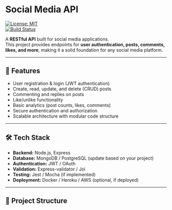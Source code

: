 # Social Media API

[![License: MIT](https://img.shields.io/badge/License-MIT-blue.svg)](#)  
[![Build Status](https://img.shields.io/badge/build-passing-brightgreen.svg)](#)

A **RESTful API** built for social media applications.  
This project provides endpoints for **user authentication, posts, comments, likes, and more**, making it a solid foundation for any social media platform.

---

## 🚀 Features

- User registration & login (JWT authentication)  
- Create, read, update, and delete (CRUD) posts  
- Commenting and replies on posts  
- Like/unlike functionality  
- Basic analytics (post counts, likes, comments)  
- Secure authentication and authorization  
- Scalable architecture with modular code structure  

---

## 🛠 Tech Stack

- **Backend:** Node.js, Express  
- **Database:** MongoDB / PostgreSQL (update based on your project)  
- **Authentication:** JWT / OAuth  
- **Validation:** Express-validator / Joi  
- **Testing:** Jest / Mocha (if implemented)  
- **Deployment:** Docker / Heroku / AWS (optional, if deployed)  

---

## 📂 Project Structure

